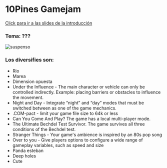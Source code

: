 # 10Pines Gamejam

[Click para ir a las slides de la introducción](https://docs.google.com/presentation/d/1JFGj-BjxMTW2AVsmwKmRKyb4asc6Zi0wSimKTdvS5U0/edit?usp=sharing)

### Tema: ???

![suspenso](https://scontent.faep11-1.fna.fbcdn.net/v/t1.0-9/1381686_245530905601161_1591297400_n.jpg?_nc_cat=105&_nc_ht=scontent.faep11-1.fna&oh=9f0e8bb45c8456295ab788bf55b2d054&oe=5C91E2A4)

### Los diversifies son:

- Rio
- Marea
- Dimension opuesta
- Under the Influence - The main character or vehicle can only be controlled indirectly. Example: placing barriers or obstacles to influence the movement.
- Night and Day - Integrate “night” and “day” modes that must be switched between as one of the game mechanics.
- .COM-pact - limit your game file size to 64k or less
- Can You Come And Play? The game has a local multi-player mode.
- The Ultimate Bechdel Test Survivor. The game survives all three conditions of the Bechdel test.
- Stranger Things - Your game's ambience is inspired by an 80s pop song
- Over to you - Give players options to configure a wide range of gameplay variables, such as speed and size
- Panda esteban
- Deep holes
- Cute
